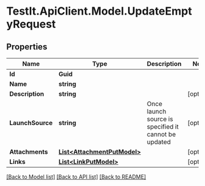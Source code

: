# TestIt.ApiClient.Model.UpdateEmptyRequest

## Properties

Name | Type | Description | Notes
------------ | ------------- | ------------- | -------------
**Id** | **Guid** |  | 
**Name** | **string** |  | 
**Description** | **string** |  | [optional] 
**LaunchSource** | **string** | Once launch source is specified it cannot be updated | [optional] 
**Attachments** | [**List&lt;AttachmentPutModel&gt;**](AttachmentPutModel.md) |  | [optional] 
**Links** | [**List&lt;LinkPutModel&gt;**](LinkPutModel.md) |  | [optional] 

[[Back to Model list]](../README.md#documentation-for-models) [[Back to API list]](../README.md#documentation-for-api-endpoints) [[Back to README]](../README.md)

